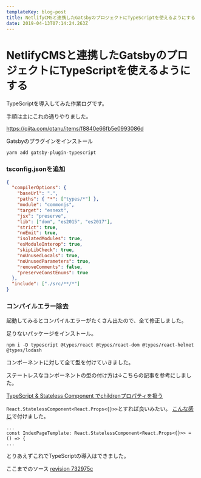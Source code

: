 ```yaml
---
templateKey: blog-post
title: NetlifyCMSと連携したGatsbyのプロジェクトにTypeScriptを使えるようにする
date: 2019-04-13T07:14:24.263Z
---
```

# NetlifyCMSと連携したGatsbyのプロジェクトにTypeScriptを使えるようにする

TypeScriptを導入してみた作業ログです。

手順は主にこれの通りやりました。

https://qiita.com/otanu/items/f8840e66fb5e0993086d

Gatsbyのプラグインをインストール
```
yarn add gatsby-plugin-typescript
```

### tsconfig.jsonを追加
```json
{
  "compilerOptions": {
    "baseUrl": ".",
    "paths": { "*": ["types/*"] },
    "module": "commonjs",
    "target": "esnext",
    "jsx": "preserve",
    "lib": ["dom", "es2015", "es2017"],
    "strict": true,
    "noEmit": true,
    "isolatedModules": true,
    "esModuleInterop": true,
    "skipLibCheck": true,
    "noUnusedLocals": true,
    "noUnusedParameters": true,
    "removeComments": false,
    "preserveConstEnums": true
  },
  "include": ["./src/**/*"]
}

```

### コンパイルエラー除去
起動してみるとコンパイルエラーがたくさん出たので、全て修正しました。

足りないパッケージをインストール。
```
npm i -D typescript @types/react @types/react-dom @types/react-helmet @types/lodash
```

コンポーネントに対して全て型を付けていきました。

ステートレスなコンポーネントの型の付け方は↓こちらの記事を参考にしました。

[TypeScript & Stateless Component でchildrenプロパティを扱う](https://qiita.com/r-tamura/items/1bf0e72433f96a5a2f14)

`React.StatelessComponent<React.Props<{}>>`とすれば良いみたい。
[こんな感じ](https://github.com/SatoshiKawabata/blog/blob/732975c7e22c2625368c1dd897f74764e739db1a/src/templates/index-page.tsx#L6)で付けました。
```
...
const IndexPageTemplate: React.StatelessComponent<React.Props<{}>> = () => {
...
```

とりあえずこれでTypeScriptの導入はできました。

ここまでのソース
[revision 732975c](https://github.com/SatoshiKawabata/blog/tree/732975c7e22c2625368c1dd897f74764e739db1a)
